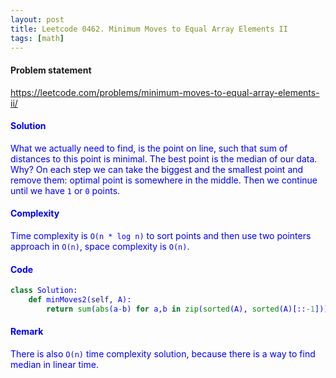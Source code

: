 ```yaml
---
layout: post
title: Leetcode 0462. Minimum Moves to Equal Array Elements II
tags: [math]
---
```


#### Problem statement

<a href="https://leetcode.com/problems/minimum-moves-to-equal-array-elements-ii/"> <font color = blue>https://leetcode.com/problems/minimum-moves-to-equal-array-elements-ii/

#### Solution
What we actually need to find, is the point on line, such that sum of distances to this point is minimal. The best point is the median of our data. Why? On each step we can take the biggest and the smallest point and remove them: optimal point is somewhere in the middle. Then we continue until we have `1` or `0` points. 

#### Complexity 
Time complexity is `O(n * log n)` to sort points and then use two pointers approach in `O(n)`, space complexity is `O(n)`.

#### Code
```python
class Solution:
    def minMoves2(self, A):
        return sum(abs(a-b) for a,b in zip(sorted(A), sorted(A)[::-1]))//2
```

#### Remark
There is also `O(n)` time complexity solution, because there is a way to find median in linear time.